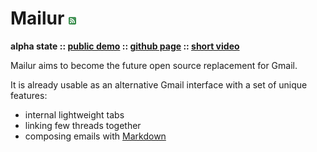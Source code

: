 # Mailur [![RSS](../rss.png)](feed.xml)

**alpha state :: [public demo][demo] :: [github page][gh] :: [short video][video]**

[demo]: http://mail.pusto.org
[gh]: https://github.com/naspeh/mailur/
[video]: https://vimeo.com/145416826

Mailur aims to become the future open source replacement for Gmail.

It is already usable as an alternative Gmail interface with a set of unique features:
- internal lightweight tabs
- linking few threads together
- composing emails with [Markdown][]

[Markdown]: https://daringfireball.net/projects/markdown/syntax

<div class="napokaz"
    data-box-width="7"
    data-picasa-user="naspeh"
    data-picasa-album="Pusto"
    data-picasa-filter="mailur">
</div>
